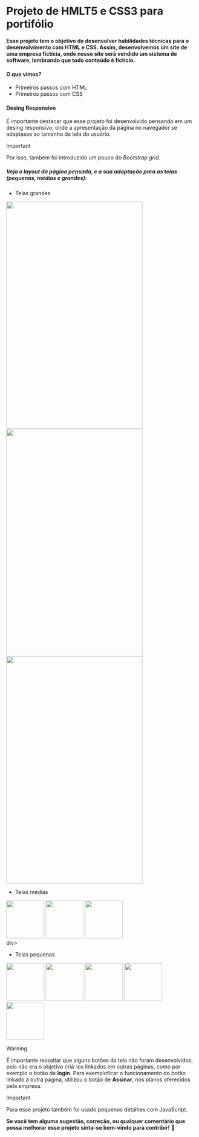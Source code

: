 # Projeto de HMLT5 e CSS3 para portifólio

**Esse projeto tem o objetivo de desenvolver habilidades técnicas para o desenvolvimento com HTML e CSS. Assim, desenvolvemos um site de uma empresa fictícia, onde nesse site será vendido um sistema de software, lembrando que todo conteúdo é fictício.**

#### O que vimos?
 - Primeiros passos com HTML
 - Primeiros passos com CSS

#### Desing Responsivo
É importante destacar que esse projeto foi desenvolvido pensando em um desing responsivo, onde a apresentação da página no navegador se adaptasse ao tamanho da tela do usuário. 

> [!IMPORTANT]
> Por isso, também foi introduzido um pouco do *Bootstrap grid*.



##### Veja o layout da página pensada, e a sua adaptação para as telas (pequenas, médias e grandes):
 - Telas grandes
   
<div aling-"center">
 <img src=".../imgread/telagrande1.png" width="360px" height="600px">
 <img src=".../imgread//telagrande2.png" width="360px" height="600px">
 <img src=".../imgread/telagrande3.png" width="360px" height="600px">
</div>

 - Telas médias
   
<div aling-"center">
 <img src="/projects/projeto_html_css_portifolio/imagens/telamedia1.png" width="100px">
 <img src="/projects/projeto_html_css_portifolio/imagens/telamedia2.png" width="100px">
 <img src="/projects/projeto_html_css_portifolio/imagens/telamedia3.png" width="100px">
</div>div>

 - Telas pequenas
   
<div aling-"center">
 <img src="/projects/projeto_html_css_portifolio/imagens/telapqeuna1.png" width="100px">
 <img src="/projects/projeto_html_css_portifolio/imagens/telaprquena2.png" width="100px">
 <img src="/projects/projeto_html_css_portifolio/imagens/telapequena3.png" width="100px">
 <img src="/projects/projeto_html_css_portifolio/imagens/telapequena4.png" width="100px">
 <img src="/projects/projeto_html_css_portifolio/imagens/telapequena5.png" width="100px">
</div>


> [!WARNING]
> É importante ressaltar que alguns botões da tela não foram desenvolvidos, pois não era o objetivo criá-los linkados em outras páginas, como por exemplo o botão de **login**. Para exemploficar o funcionamento do botão linkado a outra página, utilizou o botão de **Assinar**, nos planos oferecidos pela empresa.


> [!IMPORTANT]
> Para esse projeto também foi usado pequenos detalhes com JavaScript.


**Se você tem alguma sugestão, correção, ou qualquer comentário que possa melhorar esse projeto sinta-se bem-vindo para contribir!**
:slightly_smiling_face:
